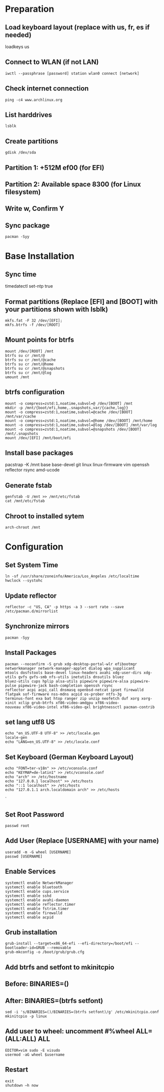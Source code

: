 # Preparation

## Load keyboard layout (replace with us, fr, es if needed)
loadkeys us

## Connect to WLAN (if not LAN)
```
iwctl --passphrase [password] station wlan0 connect [network]
```

## Check internet connection
```
ping -c4 www.archlinux.org
```
## List harddrives
```
lsblk
```
## Create partitions
```
gdisk /dev/sda
```

## Partition 1: +512M ef00 (for EFI)
## Partition 2: Available space 8300 (for Linux filesystem)
## Write w, Confirm Y
## Sync package
```
pacman -Syy
```

# Base Installation

## Sync time
timedatectl set-ntp true

## Format partitions (Replace [EFI] and [BOOT] with your partitions shown with lsblk)
```
mkfs.fat -F 32 /dev/[EFI];
mkfs.btrfs -f /dev/[ROOT]
```

## Mount points for btrfs
```
mount /dev/[ROOT] /mnt
btrfs su cr /mnt/@
btrfs su cr /mnt/@cache
btrfs su cr /mnt/@home
btrfs su cr /mnt/@snapshots
btrfs su cr /mnt/@log
umount /mnt
```

## btrfs configuration
```
mount -o compress=zstd:1,noatime,subvol=@ /dev/[BOOT] /mnt
mkdir -p /mnt/{boot/efi,home,.snapshots,var/{cache,log}}
mount -o compress=zstd:1,noatime,subvol=@cache /dev/[BOOT] /mnt/var/cache
mount -o compress=zstd:1,noatime,subvol=@home /dev/[BOOT] /mnt/home
mount -o compress=zstd:1,noatime,subvol=@log /dev/[BOOT] /mnt/var/log
mount -o compress=zstd:1,noatime,subvol=@snapshots /dev/[BOOT] /mnt/.snapshots
mount /dev/[EFI] /mnt/boot/efi
```

## Install base packages
pacstrap -K /mnt base base-devel git linux linux-firmware vim openssh reflector rsync amd-ucode

## Generate fstab
```
genfstab -U /mnt >> /mnt/etc/fstab
cat /mnt/etc/fstab
```
## Chroot to installed sytem
```
arch-chroot /mnt
```

# Configuration

## Set System Time
```
ln -sf /usr/share/zoneinfo/America/Los_Angeles /etc/localtime
hwclock --systohc
```
## Update reflector
``` 
reflector -c "US, CA" -p https -a 3 --sort rate --save /etc/pacman.d/mirrorlist
```

## Synchronize mirrors
```
pacman -Syy
```
## Install Packages
```
pacman --noconfirm -S grub xdg-desktop-portal-wlr efibootmgr networkmanager network-manager-applet dialog wpa_supplicant
mtools dosfstools base-devel linux-headers avahi xdg-user-dirs xdg-utils gvfs gvfs-smb nfs-utils inetutils dnsutils bluez
bluez-utils cups hplip alsa-utils pipewire pipewire-alsa pipewire-pulse pipewire-jack bash-completion openssh rsync
reflector acpi acpi_call dnsmasq openbsd-netcat ipset firewalld flatpak sof-firmware nss-mdns acpid os-prober ntfs-3g
terminus-font exa bat htop ranger zip unzip neofetch duf xorg xorg-xinit xclip grub-btrfs xf86-video-amdgpu xf86-video-
nouveau xf86-video-intel xf86-video-qxl brightnessctl pacman-contrib
```

## set lang utf8 US
```
echo "en_US.UTF-8 UTF-8" >> /etc/locale.gen
locale-gen
echo "LANG=en_US.UTF-8" >> /etc/locale.conf
```
## Set Keyboard (German Keyboard Layout)
```
echo "FONT=ter-v18n" >> /etc/vconsole.conf
echo "KEYMAP=de-latin1" >> /etc/vconsole.conf
echo "arch" >> /etc/hostname
echo "127.0.0.1 localhost" >> /etc/hosts
echo "::1 localhost" >> /etc/hosts
echo "127.0.1.1 arch.localdomain arch" >> /etc/hosts
```
`
## Set Root Password
```
passwd root
```

## Add User (Replace [USERNAME] with your name)
```
useradd -m -G wheel [USERNAME]
passwd [USERNAME]
```

## Enable Services
```
systemctl enable NetworkManager
systemctl enable bluetooth
systemctl enable cups.service
systemctl enable sshd
systemctl enable avahi-daemon
systemctl enable reflector.timer
systemctl enable fstrim.timer
systemctl enable firewalld
systemctl enable acpid
```

## Grub installation
```
grub-install --target=x86_64-efi --efi-directory=/boot/efi --bootloader-id=GRUB --removable
grub-mkconfig -o /boot/grub/grub.cfg
```
## Add btrfs and setfont to mkinitcpio
## Before: BINARIES=()
## After: BINARIES=(btrfs setfont)
```
sed -i 's/BINARIES=()/BINARIES=(btrfs setfont)/g' /etc/mkinitcpio.conf
mkinitcpio -p linux
```

## Add user to wheel: uncomment #%wheel ALL=(ALL:ALL) ALL
```
EDITOR=vim sudo -E visudo
usermod -aG wheel $username
```

## Restart
```
exit
shutdown –h now
```